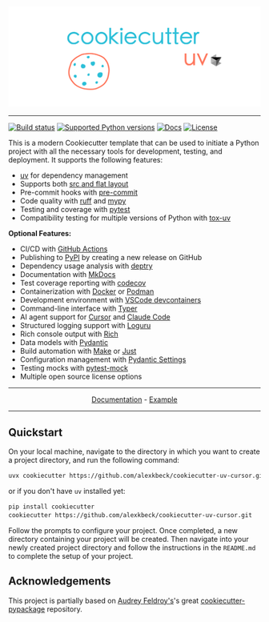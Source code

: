 <p align="center">
  <img width="600" src="https://raw.githubusercontent.com/alexkbeck/cookiecutter-uv-cursor/main/docs/static/cookiecutter.svg">
</p style = "margin-bottom: 2rem;">

---

[![Build status](https://img.shields.io/github/actions/workflow/status/alexkbeck/cookiecutter-uv-cursor/main.yml?branch=main)](https://github.com/alexkbeck/cookiecutter-uv-cursor/actions/workflows/main.yml?query=branch%3Amain)
[![Supported Python versions](https://img.shields.io/badge/python-3.9_%7C_3.10_%7C_3.11_%7C_3.12_%7C_3.13-blue?labelColor=grey&color=blue)](https://github.com/alexkbeck/cookiecutter-uv-cursor/blob/main/pyproject.toml)
[![Docs](https://img.shields.io/badge/docs-gh--pages-blue)](https://alexkbeck.github.io/cookiecutter-uv-cursor/)
[![License](https://img.shields.io/github/license/alexkbeck/cookiecutter-uv-cursor)](https://img.shields.io/github/license/alexkbeck/cookiecutter-uv-cursor)

This is a modern Cookiecutter template that can be used to initiate a Python project with all the necessary tools for development, testing, and deployment. It supports the following features:

- [uv](https://docs.astral.sh/uv/) for dependency management
- Supports both [src and flat layout](https://packaging.python.org/en/latest/discussions/src-layout-vs-flat-layout/)
- Pre-commit hooks with [pre-commit](https://pre-commit.com/)
- Code quality with [ruff](https://github.com/charliermarsh/ruff) and [mypy](https://mypy.readthedocs.io/en/stable/)
- Testing and coverage with [pytest](https://docs.pytest.org/en/7.1.x/)
- Compatibility testing for multiple versions of Python with [tox-uv](https://github.com/tox-dev/tox-uv)

**Optional Features:**
- CI/CD with [GitHub Actions](https://github.com/features/actions)
- Publishing to [PyPI](https://pypi.org) by creating a new release on GitHub
- Dependency usage analysis with [deptry](https://github.com/alexkbeck/deptry)
- Documentation with [MkDocs](https://www.mkdocs.org/)
- Test coverage reporting with [codecov](https://about.codecov.io/)
- Containerization with [Docker](https://www.docker.com/) or [Podman](https://podman.io/)
- Development environment with [VSCode devcontainers](https://code.visualstudio.com/docs/devcontainers/containers)
- Command-line interface with [Typer](https://typer.tiangolo.com/)
- AI agent support for [Cursor](https://cursor.sh/) and [Claude Code](https://anthropic.com/claude-code)
- Structured logging support with [Loguru](https://loguru.readthedocs.io/en/stable/)
- Rich console output with [Rich](https://rich.readthedocs.io/)
- Data models with [Pydantic](https://docs.pydantic.dev/)
- Build automation with [Make](https://www.gnu.org/software/make/) or [Just](https://github.com/casey/just)
- Configuration management with [Pydantic Settings](https://docs.pydantic.dev/latest/concepts/pydantic_settings/)
- Testing mocks with [pytest-mock](https://pytest-mock.readthedocs.io/en/latest/)
- Multiple open source license options

---

<p align="center">
  <a href="https://alexkbeck.github.io/cookiecutter-uv-cursor/">Documentation</a> - <a href="https://github.com/alexkbeck/cookiecutter-uv-cursor-example">Example</a>
</p>

---

## Quickstart

On your local machine, navigate to the directory in which you want to
create a project directory, and run the following command:

```bash
uvx cookiecutter https://github.com/alexkbeck/cookiecutter-uv-cursor.git
```

or if you don't have `uv` installed yet:

```bash
pip install cookiecutter
cookiecutter https://github.com/alexkbeck/cookiecutter-uv-cursor.git
```

Follow the prompts to configure your project. Once completed, a new directory containing your project will be created. Then navigate into your newly created project directory and follow the instructions in the `README.md` to complete the setup of your project.

## Acknowledgements

This project is partially based on [Audrey
Feldroy\'s](https://github.com/audreyfeldroy)\'s great
[cookiecutter-pypackage](https://github.com/audreyfeldroy/cookiecutter-pypackage)
repository.
